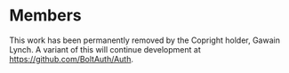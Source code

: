 # Members

This work has been permanently removed by the Copright holder, Gawain Lynch. A variant of this will continue development at https://github.com/BoltAuth/Auth.
